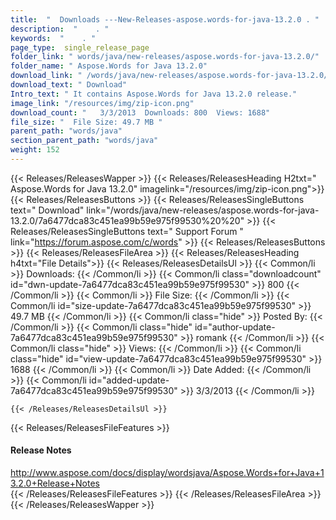 ```yaml
---
title:  "  Downloads ---New-Releases-aspose.words-for-java-13.2.0 . " 
description:  "    . " 
keywords:  "    . " 
page_type:  single_release_page
folder_link: " words/java/new-releases/aspose.words-for-java-13.2.0/"
folder_name: " Aspose.Words for Java 13.2.0"
download_link: " /words/java/new-releases/aspose.words-for-java-13.2.0/7a6477dca83c451ea99b59e975f99530"
download_text: " Download"
Intro_text: " It contains Aspose.Words for Java 13.2.0 release."
image_link: "/resources/img/zip-icon.png"
download_count: "   3/3/2013  Downloads: 800  Views: 1688"
file_size: "  File Size: 49.7 MB "
parent_path: "words/java"
section_parent_path: "words/java"
weight: 152 
---
```


{{< Releases/ReleasesWapper >}}
  {{< Releases/ReleasesHeading H2txt=" Aspose.Words for Java 13.2.0" imagelink="/resources/img/zip-icon.png">}}
  {{< Releases/ReleasesButtons >}}
    {{< Releases/ReleasesSingleButtons text=" Download" link="/words/java/new-releases/aspose.words-for-java-13.2.0/7a6477dca83c451ea99b59e975f99530%20%20" >}}
    {{< Releases/ReleasesSingleButtons text=" Support Forum " link="https://forum.aspose.com/c/words" >}}
  {{< Releases/ReleasesButtons >}}
  {{< Releases/ReleasesFileArea >}}
    {{< Releases/ReleasesHeading h4txt="File Details">}}
    {{< Releases/ReleasesDetailsUl >}}
            {{< Common/li  >}} Downloads: {{< /Common/li >}} 
      {{< Common/li class="downloadcount" id="dwn-update-7a6477dca83c451ea99b59e975f99530" >}} 800 {{< /Common/li >}} 
      {{< Common/li  >}} File Size: {{< /Common/li >}} 
      {{< Common/li id="size-update-7a6477dca83c451ea99b59e975f99530" >}} 49.7 MB {{< /Common/li >}} 
      {{< Common/li  class="hide" >}} Posted By: {{< /Common/li >}} 
      {{< Common/li class="hide" id="author-update-7a6477dca83c451ea99b59e975f99530" >}} romank {{< /Common/li >}} 
      {{< Common/li class="hide"  >}} Views: {{< /Common/li >}} 
      {{< Common/li class="hide" id="view-update-7a6477dca83c451ea99b59e975f99530" >}} 1688 {{< /Common/li >}} 
      {{< Common/li  >}} Date Added: {{< /Common/li >}} 
      {{< Common/li id="added-update-7a6477dca83c451ea99b59e975f99530" >}} 3/3/2013 {{< /Common/li >}} 

    {{< /Releases/ReleasesDetailsUl >}}

  {{< Releases/ReleasesFileFeatures >}}
      <h4>Release Notes</h4><div><a href="http://www.aspose.com/docs/display/wordsjava/Aspose.Words+for+Java+13.2.0+Release+Notes">http://www.aspose.com/docs/display/wordsjava/Aspose.Words+for+Java+13.2.0+Release+Notes</a></div>
  {{< /Releases/ReleasesFileFeatures >}}
 {{< /Releases/ReleasesFileArea >}}
{{< /Releases/ReleasesWapper >}}


